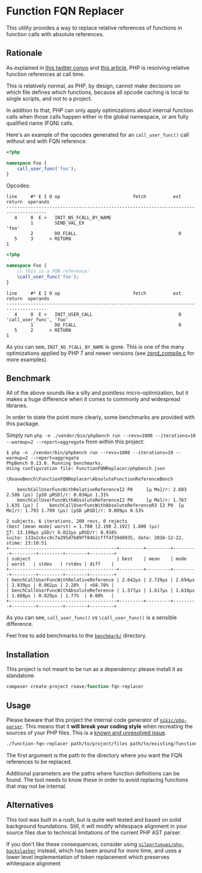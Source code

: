 # Function FQN Replacer

This utility provides a way to replace relative references of functions in
function calls with absolute references.

## Rationale

As explained in [this twitter convo](https://twitter.com/Ocramius/status/811504929357660160) and
[this article](https://veewee.github.io/blog/optimizing-php-performance-by-fq-function-calls/),
PHP is resolving relative function references at call time.

This is relatively normal, as PHP, by design, cannot make decisions on which file defines which
functions, because all opcode caching is local to single scripts, and not to a project.

In addition to that, PHP can only apply optimizations about internal function calls when those
calls happen either in the global namespace, or are fully qualified name (FQN) calls.

Here's an example of the opcodes generated for an `call_user_func()` call without and with
FQN reference:


```php
<?php

namespace Foo {
    call_user_func('foo');
}
```

Opcodes:

```
line     #* E I O op                           fetch          ext  return  operands
-------------------------------------------------------------------------------------
   4     0  E >   INIT_NS_FCALL_BY_NAME                                    
         1        SEND_VAL_EX                                              'foo'
         2        DO_FCALL                                      0          
   5     3      > RETURN                                                   1
```


```php
<?php

namespace Foo {
    // this is a FQN reference:
    \call_user_func('foo');
}
```

```
line     #* E I O op                           fetch          ext  return  operands
-------------------------------------------------------------------------------------
   4     0  E >   INIT_USER_CALL                                0          'call_user_func', 'foo'
         1        DO_FCALL                                      0          
   5     2      > RETURN                                                   1
```

As you can see, `INIT_NS_FCALL_BY_NAME` is gone. This is one of the many optimizations
applied by PHP 7 and newer versions (see
[zend_compile.c](https://github.com/php/php-src/blob/PHP-7.1/Zend/zend_compile.c) for more
examples).

## Benchmark

All of the above sounds like a silly and pointless micro-optimization, but it makes a huge
difference when it comes to commonly and widespread libraries.

In order to state the point more clearly, some benchmarks are provided with this package.

Simply run `php -n ./vendor/bin/phpbench run --revs=1000 --iterations=10 --warmup=2 --report=aggregate`
from within this project:

```
$ php -n ./vendor/bin/phpbench run --revs=1000 --iterations=10 --warmup=2 --report=aggregate
PhpBench 0.13.0. Running benchmarks.
Using configuration file: FunctionFQNReplacer/phpbench.json

\RoaveBench\FunctionFQNReplacer\AbsoluteFunctionReferenceBench

    benchCallUserFuncWithRelativeReferenceI2 P0 	[μ Mo]/r: 2.603 2.586 (μs) [μSD μRSD]/r: 0.034μs 1.31%
    benchCallUserFuncWithAbsoluteReferenceI2 P0 	[μ Mo]/r: 1.767 1.635 (μs) [    benchCallUserFuncWithAbsoluteReferenceR3 I2 P0 	[μ Mo]/r: 1.793 1.799 (μs) [μSD μRSD]/r: 0.009μs 0.53%

2 subjects, 6 iterations, 200 revs, 0 rejects
(best [mean mode] worst) = 1.780 [2.198 2.192] 1.800 (μs)
⅀T: 13.190μs μSD/r 0.022μs μRSD/r: 0.916%
suite: 133a2c6cc9c7a295d7b89ff84b2cfff4f39d8935, date: 2016-12-22, stime: 23:10:51
+----------------------------------------+---------+---------+---------+---------+---------+--------+---------+
| subject                                | best    | mean    | mode    | worst   | stdev   | rstdev | diff    |
+----------------------------------------+---------+---------+---------+---------+---------+--------+---------+
| benchCallUserFuncWithRelativeReference | 2.642μs | 2.729μs | 2.694μs | 2.839μs | 0.062μs | 2.28%  | +68.78% |
| benchCallUserFuncWithAbsoluteReference | 1.577μs | 1.617μs | 1.610μs | 1.688μs | 0.029μs | 1.77%  | 0.00%   |
+----------------------------------------+---------+---------+---------+---------+---------+--------+---------+
```

As you can see, `call_user_func()` vs `\call_user_func()` is a sensible difference.

Feel free to add benchmarks to the [`benchmark/`](benchmark) directory.

## Installation

This project is not meant to be run as a dependency: please install it as standalone.

```php
composer create-project roave/function-fqn-replacer
```

## Usage

Please beware that this project the internal code generator of
[`nikic/php-parser`](https://github.com/nikic/PHP-Parser). This means that it
**will break your coding style** when recreating the sources of your PHP files. This is a
[known and unresolved issue](https://github.com/nikic/PHP-Parser/issues/41).

```sh
./function-fqn-replacer path/to/project/files path/to/existing/functions another/path/to/existing/functions
```

The first argument is the path to the directory where you want the FQN references to be
replaced.

Additional parameters are the paths where function definitions can be found. The tool
needs to know these in order to avoid replacing functions that may not be internal.

## Alternatives

This tool was built in a rush, but is quite well tested and based on solid background
foundations. Still, it will modify whitespace alignment in your source files due to
technical limitations of the current PHP AST parser.

If you don't like these consequences, consider using 
[`nilportugues/php-backslasher`](https://github.com/nilportugues/php-backslasher) instead,
which has been around for more time, and uses a lower level implementation of token
replacement which preserves whitespace alignment
